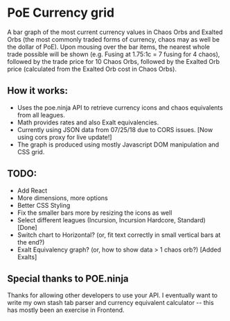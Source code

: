 # PoE Currency grid
A bar graph of the most current currency values in Chaos Orbs and Exalted Orbs (the most commonly traded forms of currency, chaos may as well be the dollar of PoE).  Upon mousing over the bar items, the nearest whole trade possible will be shown (e.g. Fusing at 1.75:1c = 7 fusing for 4 chaos), followed by the trade price for 10 Chaos Orbs, followed by the Exalted Orb price (calculated from the Exalted Orb cost in Chaos Orbs).

## How it works:
- Uses the poe.ninja API to retrieve currency icons and chaos equivalents from all leagues.
- Math provides rates and also Exalt equivalencies.
- Currently using JSON data from 07/25/18 due to CORS issues. [Now using cors proxy for live update!]
- The graph is produced using mostly Javascript DOM manipulation and CSS grid.

## TODO:
- Add React
- More dimensions, more options
- Better CSS Styling
- Fix the smaller bars more by resizing the icons as well
- Select different leagues (Incursion, Incursion Hardcore, Standard) [Done]
- Switch chart to Horizontal? (or, fit text correctly in small vertical bars at the end?)
- Exalt Equivalency graph? (or, how to show data > 1 chaos orb?) [Added Exalts]

## Special thanks to POE.ninja
Thanks for allowing other developers to use your API. I eventually want to write my own stash tab parser and currency equivalent calculator -- this has mostly been an exercise in Frontend.
